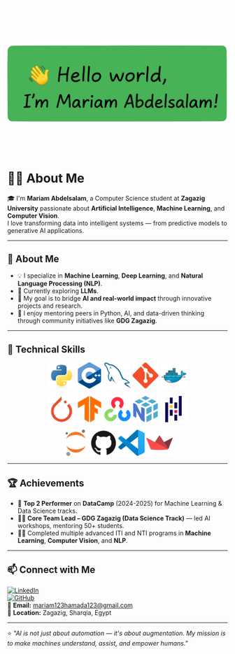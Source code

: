 <p align="center">
  <img src="https://github.com/Mariam123Hamada/Mariam123Hamada/blob/main/hello_img.png" alt="Hello World, I'm Mariam Abdelsalam!" width="800"/>
</p>

# 👩‍💻 About Me

🎓 I'm **Mariam Abdelsalam**, a Computer Science student at **Zagazig University** passionate about **Artificial Intelligence**, **Machine Learning**, and **Computer Vision**.  
I love transforming data into intelligent systems — from predictive models to generative AI applications.

---

## 🚀 About Me
- 💡 I specialize in **Machine Learning**, **Deep Learning**, and **Natural Language Processing (NLP)**.  
- 🔭 Currently exploring **LLMs**.  
- 🎯 My goal is to bridge **AI and real-world impact** through innovative projects and research.  
- 💬 I enjoy mentoring peers in Python, AI, and data-driven thinking through community initiatives like **GDG Zagazig**.  

---

## 🧠 Technical Skills

<p align="center">
  <!-- Languages -->
  <img src="https://raw.githubusercontent.com/devicons/devicon/master/icons/python/python-original.svg" alt="Python" width="60" height="60"/>
  <img src="https://raw.githubusercontent.com/devicons/devicon/master/icons/cplusplus/cplusplus-original.svg" alt="C++" width="60" height="60"/>
  <img src="https://raw.githubusercontent.com/devicons/devicon/master/icons/mysql/mysql-original.svg" alt="SQL" width="60" height="60"/>
  <img src="https://raw.githubusercontent.com/devicons/devicon/master/icons/git/git-original.svg" alt="Git" width="60" height="60"/>
  <img src="https://raw.githubusercontent.com/devicons/devicon/master/icons/docker/docker-original.svg" alt="Docker" width="60" height="60"/>
</p>

<p align="center">
  <!-- Frameworks & Libraries -->
  <img src="https://raw.githubusercontent.com/devicons/devicon/master/icons/pytorch/pytorch-original.svg" alt="PyTorch" width="60" height="60"/>
  <img src="https://raw.githubusercontent.com/devicons/devicon/master/icons/tensorflow/tensorflow-original.svg" alt="TensorFlow" width="60" height="60"/>
  <img src="https://raw.githubusercontent.com/devicons/devicon/master/icons/opencv/opencv-original.svg" alt="OpenCV" width="60" height="60"/>
  <img src="https://raw.githubusercontent.com/devicons/devicon/master/icons/numpy/numpy-original.svg" alt="NumPy" width="60" height="60"/>
  <img src="https://raw.githubusercontent.com/devicons/devicon/master/icons/pandas/pandas-original.svg" alt="Pandas" width="60" height="60"/>
</p>

<p align="center">
  <!-- Tools -->
  <img src="https://raw.githubusercontent.com/devicons/devicon/master/icons/jupyter/jupyter-original.svg" alt="Jupyter" width="60" height="60"/>
  <img src="https://raw.githubusercontent.com/devicons/devicon/master/icons/github/github-original.svg" alt="GitHub" width="60" height="60"/>
  <img src="https://raw.githubusercontent.com/devicons/devicon/master/icons/vscode/vscode-original.svg" alt="VSCode" width="60" height="60"/>
  <img src="https://raw.githubusercontent.com/devicons/devicon/master/icons/streamlit/streamlit-original.svg" alt="Streamlit" width="60" height="60"/>
</p>

---

## 🏆 Achievements
- 🥇 **Top 2 Performer** on **DataCamp** (2024-2025) for Machine Learning & Data Science tracks.  
- 👩‍💻 **Core Team Lead – GDG Zagazig (Data Science Track)** — led AI workshops, mentoring 50+ students.  
- 🧑‍🔬 Completed multiple advanced ITI and NTI programs in **Machine Learning**, **Computer Vision**, and **NLP**.  

---

## 📫 Connect with Me

[![LinkedIn](https://img.shields.io/badge/LinkedIn-Mariam%20Abdelsalam-blue?logo=linkedin)](https://www.linkedin.com/in/mariam-abdelsalam-979843335/)  
[![GitHub](https://img.shields.io/badge/GitHub-Mariam123Hamada-black?logo=github)](https://github.com/Mariam123Hamada)  
📧 **Email:** [mariam123hamada123@gmail.com](mailto:mariam123hamada123@gmail.com)  
📍 **Location:** Zagazig, Sharqia, Egypt  

---

⭐️ *"AI is not just about automation — it's about augmentation. My mission is to make machines understand, assist, and empower humans."*
